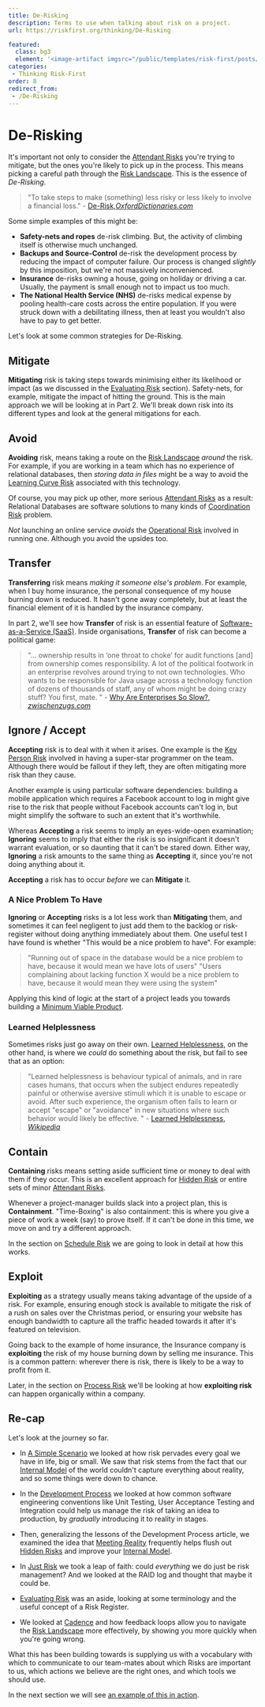 ```yaml
---
title: De-Risking
description: Terms to use when talking about risk on a project.
url: https://riskfirst.org/thinking/De-Risking

featured: 
  class: bg3
  element: '<image-artifact imgsrc="/public/templates/risk-first/posts/de-risking.svg">De-Risking</image-artifact>'
categories:
 - Thinking Risk-First
order: 8
redirect_from: 
 - /De-Risking
---
```


# De-Risking

It's important not only to consider the [Attendant Risks](../thinking/Glossary.md#attendant-risk) you're trying to mitigate, but the ones you're likely to pick up in the process.  This means picking a careful path through the [Risk Landscape](../thinking/Glossary.md#risk-landscape).  This is the essence of _De-Risking_. 

> "To take steps to make (something) less risky or less likely to involve a financial loss." - [De-Risk,_OxfordDictionaries.com_](https://en.oxforddictionaries.com/definition/de-risk)

Some simple examples of this might be:

- **Safety-nets and ropes** de-risk climbing.  But, the activity of climbing itself is otherwise much unchanged.
- **Backups and Source-Control** de-risk the development process by reducing the impact of computer failure.  Our process is changed _slightly_ by this imposition, but we're not massively inconvenienced.
- **Insurance** de-risks owning a house, going on holiday or driving a car.  Usually, the payment is small enough not to impact us too much.
- **The National Health Service (NHS)** de-risks medical expense by pooling health-care costs across the entire population.  If you were struck down with a debilitating illness, then at least you wouldn't also have to pay to get better. 

Let's look at some common strategies for De-Risking.

## Mitigate

**Mitigating** risk is taking steps towards minimising either its likelihood or impact (as we discussed in the [Evaluating Risk](Evaluating-Risk.md) section).  Safety-nets, for example, mitigate the impact of hitting the ground.  This is the main approach we will be looking at in Part 2.   We'll break down risk into its different types and look at the general mitigations for each.  

## Avoid

**Avoiding** risk, means taking a route on the [Risk Landscape](../thinking/Glossary.md#risk-landscape) _around_ the risk.  For example, if you are working in a team which has no experience of relational databases, then _storing data in files_ might be a way to avoid the [Learning Curve Risk](../risks/Communication-Risk.md#learning-curve-risk) associated with this technology.  

Of course, you may pick up other, more serious [Attendant Risks](../thinking/Glossary.md#attendant-risk) as a result: Relational Databases are software solutions to many kinds of [Coordination Risk](../risks/Coordination-Risk.md) problem.

_Not_ launching an online service _avoids_ the [Operational Risk](../risks/Operational-Risk.md) involved in running one.  Although you avoid the upsides too.

## Transfer

**Transferring** risk means _making it someone else's problem_.  For example, when I buy home insurance, the personal consequence of my house burning down is reduced.  It hasn't gone away completely, but at least the financial element of it is handled by the insurance company.

In part 2, we'll see how **Transfer** of risk is an essential feature of [Software-as-a-Service (SaaS)](../risks/Software-Dependency-Risk.md).  Inside organisations, **Transfer** of risk can become a political game:

> "... ownership results in ‘one throat to choke’ for audit functions [and] from ownership comes responsibility. A lot of the political footwork in an enterprise revolves around trying to not own technologies. Who wants to be responsible for Java usage across a technology function of dozens of thousands of staff, any of whom might be doing crazy stuff? You first, mate. " - [Why Are Enterprises So Slow?, _zwischenzugs.com_](https://zwischenzugs.com/2018/10/02/why-are-enterprises-so-slow/)

## Ignore / Accept

**Accepting** risk is to deal with it when it arises.   One example is the [Key Person Risk](../risks/Scarcity-Risk.md#staff-risk) involved in having a super-star programmer on the team.  Although there would be fallout if they left, they are often mitigating more risk than they cause.  

Another example is using particular software dependencies:   building a mobile application which requires a Facebook account to log in might give rise to the risk that people without Facebook accounts can't log in, but might simplify the software to such an extent that it's worthwhile.

Whereas **Accepting** a risk seems to imply an eyes-wide-open examination; **Ignoring** seems to imply that either the risk is so insignificant it doesn't warrant evaluation, or so daunting that it can't be stared down.  Either way, **Ignoring** a risk amounts to the same thing as **Accepting** it, since you're not doing anything about it. 

**Accepting** a risk has to occur _before_ we can **Mitigate** it.  

### A Nice Problem To Have

**Ignoring** or **Accepting** risks is a lot less work than **Mitigating** them, and sometimes it can feel negligent to just add them to the backlog or risk-register without doing anything immediately about them.  One useful test I have found is whether "This would be a nice problem to have".  For example:

> "Running out of space in the database would be a nice problem to have, because it would mean we have lots of users"
> "Users complaining about lacking function X would be a nice problem to have, because it would mean they were using the system"

Applying this kind of logic at the start of a project leads you towards building a [Minimum Viable Product](https://en.wikipedia.org/wiki/Minimum_viable_product).

### Learned Helplessness

Sometimes risks just go away on their own.  [Learned Helplessness](https://en.wikipedia.org/wiki/Learned_helplessness), on the other hand, is where we _could_ do something about the risk, but fail to see that as an option:

> "Learned helplessness is behaviour typical of animals, and in rare cases humans, that occurs when the subject endures repeatedly painful or otherwise aversive stimuli which it is unable to escape or avoid. After such experience, the organism often fails to learn or accept "escape" or "avoidance" in new situations where such behavior would likely be effective. " - [Learned Helplessness, _Wikipedia_](https://en.wikipedia.org/wiki/Learned_helplessness)

## Contain

**Containing** risks means setting aside sufficient time or money to deal with them if they occur.  This is an excellent approach for [Hidden Risk](../thinking/Glossary.md#hidden-risk) or entire sets of minor [Attendant Risks](../thinking/Glossary.md#attendant-risk).  

Whenever a project-manager builds slack into a project plan, this is **Containment**.   "Time-Boxing" is also containment: this is where you give a piece of work a week (say) to prove itself.  If it can't be done in this time, we move on and try a different approach.

In the section on [Schedule Risk](../risks/Scarcity-Risk.md#schedule-risk) we are going to look in detail at how this works. 

## Exploit

**Exploiting** as a strategy usually means taking advantage of the upside of a risk.   For example, ensuring enough stock is available to mitigate the risk of a rush on sales over the Christmas period, or ensuring your website has enough bandwidth to capture all the traffic headed towards it after it's featured on television.  

Going back to the example of home insurance, the Insurance company is **exploiting** the risk of my house burning down by selling me insurance.  This is a common pattern:  wherever there is risk, there is likely to be a way to profit from it.  

Later, in the section on [Process Risk](../risks/Process-Risk.md) we'll be looking at how **exploiting risk** can happen organically within a company. 

## Re-cap

Let's look at the journey so far.

 - In [A Simple Scenario](A-Simple-Scenario.md) we looked at how risk pervades every goal we have in life, big or small.  We saw that risk stems from the fact that our [Internal Model](../thinking/Glossary.md#Internal-Model) of the world couldn't capture everything about reality, and so some things were down to chance.  
 
 - In the [Development Process](Development-Process.md) we looked at how common software engineering conventions like Unit Testing, User Acceptance Testing and Integration could help us manage the risk of taking an idea to production, by _gradually_ introducing it to reality in stages.

 - Then, generalizing the lessons of the Development Process article, we examined the idea that [Meeting Reality](Meeting-Reality.md) frequently helps flush out [Hidden Risks](../thinking/Glossary.md#hidden-risk) and improve your [Internal Model](../thinking/Glossary.md#Internal-Model).
 
 - In [Just Risk](Just-Risk.md) we took a leap of faith: could _everything_ we do just be risk management?  And we looked at the RAID log and thought that maybe it could be.   
 
 - [Evaluating Risk](Evaluating-Risk.md) was an aside, looking at some terminology and the useful concept of a Risk Register.
 
 - We looked at [Cadence](Cadence.md) and how feedback loops allow you to navigate the [Risk Landscape](../thinking/Glossary.md#risk-landscape) more effectively, by showing you more quickly when you're going wrong.
 
What this has been building towards is supplying us with a vocabulary with which to communicate to our team-mates about which Risks are important to us, which actions we believe are the right ones, and which tools we should use.

In the next section we will see [an example of this in action](A-Conversation.md).


